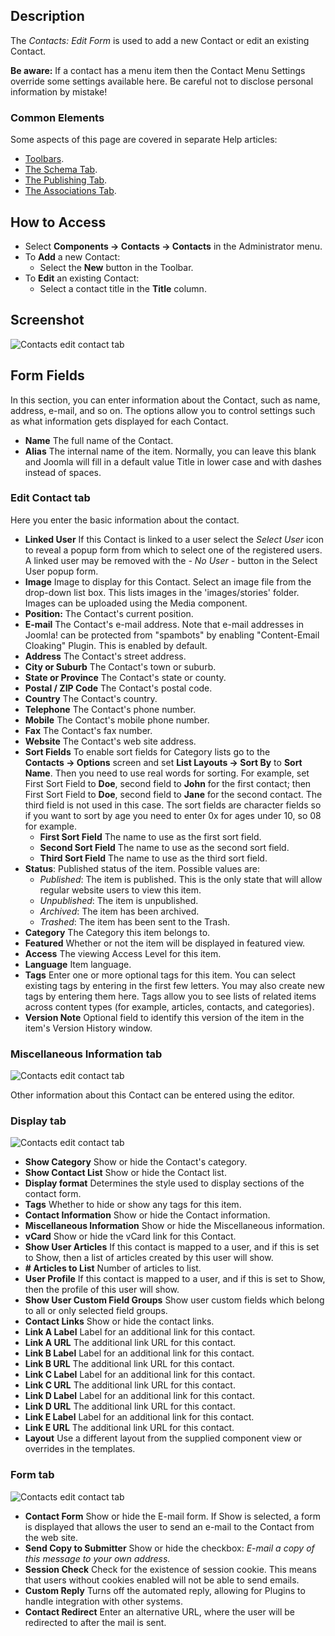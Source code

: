 <!-- Filename: Help4.x:Contacts:_New_or_Edit / Display title: Contacts: Edit -->

## Description

The *Contacts: Edit Form* is used to add a new Contact or edit an existing Contact.

**Be aware:** If a contact has a menu item then the Contact Menu
Settings override some settings available here. Be careful not to
disclose personal information by mistake!

### Common Elements

Some aspects of this page are covered in separate Help articles:

* [Toolbars](jdocmanual?article=help/common-elements/toolbars).
* [The Schema Tab](jdocmanual?article=help/common-elements/edit-schema).
* [The Publishing Tab](jdocmanual?article=help/common-elements/edit-publishing).
* [The Associations Tab](jdocmanual?article=help/common-elements/edit-associations).

## How to Access

- Select **Components → Contacts → Contacts** in the Administrator menu.
- To **Add** a new Contact:
  - Select the **New** button in the Toolbar.
- To **Edit** an existing Contact:
  - Select a contact title in the **Title** column.

## Screenshot

![Contacts edit contact tab](../../../en/images/contacts/contacts-edit-contact-tab.png)

## Form Fields

In this section, you can enter information about the Contact, such as
name, address, e-mail, and so on. The options allow you to control
settings such as what information gets displayed for each Contact.

- **Name** The full name of the Contact.
- **Alias** The internal name of the item. Normally, you can leave this
  blank and Joomla will fill in a default value Title in lower case and
  with dashes instead of spaces.

### Edit Contact tab

Here you enter the basic information about the contact.

- **Linked User** If this Contact is linked to a user select the *Select User*
  icon to reveal a popup form from which to select one of the registered users.
  A linked user may be removed with the *- No User -* button in the 
  Select User popup form.
- **Image** Image to display for this Contact. Select an image file
  from the drop-down list box. This lists images in the 'images/stories'
  folder. Images can be uploaded using the Media component.
- **Position:** The Contact's current position.
- **E-mail** The Contact's e-mail address. Note that e-mail addresses
  in Joomla! can be protected from "spambots" by enabling "Content-Email
  Cloaking" Plugin. This is enabled by default.
- **Address** The Contact's street address.
- **City or Suburb** The Contact's town or suburb.
- **State or Province** The Contact's state or county.
- **Postal / ZIP Code** The Contact's postal code.
- **Country** The Contact's country.
- **Telephone** The Contact's phone number.
- **Mobile** The Contact's mobile phone number.
- **Fax** The Contact's fax number.
- **Website** The Contact's web site address.
- **Sort Fields** To enable sort fields for Category lists go to the
  **Contacts → Options** screen and set **List Layouts → Sort By** 
  to **Sort Name**. Then you need to use real words for sorting.
  For example, set First Sort Field to **Doe**, second field to **John**
  for the first contact; then First Sort Field to **Doe**, second field
  to **Jane** for the second contact. The third field is not used in
  this case. The sort fields are character fields so if you want to sort
  by age you need to enter 0x for ages under 10, so 08 for example.
  - **First Sort Field** The name to use as the first sort field.
  - **Second Sort Field** The name to use as the second sort field.
  - **Third Sort Field** The name to use as the third sort field.
- **Status**: Published status of the item. Possible values are:
  - *Published*: The item is published. This is the only state that will
    allow regular website users to view this item.
  - *Unpublished*: The item is unpublished.
  - *Archived*: The item has been archived.
  - *Trashed*: The item has been sent to the Trash.
- **Category** The Category this item belongs to.
- **Featured** Whether or not the item will be displayed in featured
  view.
- **Access** The viewing Access  Level   for this item.
- **Language** Item language.
- **Tags** Enter one or more optional tags for this item. You can
  select existing tags by entering in the first few letters. You may
  also create new tags by entering them here. Tags allow you to see
  lists of related items across content types (for example, articles,
  contacts, and categories).
- **Version Note** Optional field to identify this version of the item
  in the item's Version History
  window.

### Miscellaneous Information tab

![Contacts edit contact tab](../../../en/images/contacts/contacts-edit-miscellaneous-tab.png)

Other information about this Contact can be entered using the editor.

### Display tab

![Contacts edit contact tab](../../../en/images/contacts/contacts-edit-display-tab.png)

- **Show Category** Show or hide the Contact's category.
- **Show Contact List** Show or hide the Contact list.
- **Display format** Determines the style used to display sections of
  the contact form.
- **Tags** Whether to hide or show any tags for this item.
- **Contact Information** Show or hide the Contact information.
- **Miscellaneous Information** Show or hide the Miscellaneous information.
- **vCard** Show or hide the vCard link for this Contact.
- **Show User Articles** If this contact is mapped to a user, and if
  this is set to Show, then a list of articles created by this user will
  show.
- **\# Articles to List** Number of articles to list.
- **User Profile** If this contact is mapped to a user, and if this is
  set to Show, then the profile of this user will show.
- **Show User Custom Field Groups** Show user custom fields which
  belong to all or only selected field groups.
- **Contact Links** Show or hide the contact links.
- **Link A Label** Label for an additional link for this contact.
- **Link A URL** The additional link URL for this contact.
- **Link B Label** Label for an additional link for this contact.
- **Link B URL** The additional link URL for this contact.
- **Link C Label** Label for an additional link for this contact.
- **Link C URL** The additional link URL for this contact.
- **Link D Label** Label for an additional link for this contact.
- **Link D URL** The additional link URL for this contact.
- **Link E Label** Label for an additional link for this contact.
- **Link E URL** The additional link URL for this contact.
- **Layout** Use a different layout from the supplied component view or
  overrides in the templates.

### Form tab

![Contacts edit contact tab](../../../en/images/contacts/contacts-edit-form-tab.png)

- **Contact Form** Show or hide the E-mail form. If Show is selected, a
  form is displayed that allows the user to send an e-mail to the
  Contact from the web site.
- **Send Copy to Submitter** Show or hide the checkbox: 
  *E-mail a copy of this message to your own address.*
- **Session Check** Check for the existence of session cookie. This
  means that users without cookies enabled will not be able to send
  emails.
- **Custom Reply** Turns off the automated reply, allowing for Plugins
  to handle integration with other systems.
- **Contact Redirect** Enter an alternative URL, where the user will be
  redirected to after the mail is sent.
